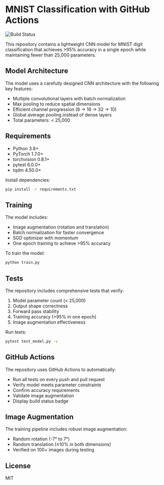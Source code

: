 # MNIST Classification with GitHub Actions

![Build Status](https://github.com/[YOUR_USERNAME]/GitHubActions_MNIST/actions/workflows/model_tests.yml/badge.svg)

This repository contains a lightweight CNN model for MNIST digit classification that achieves >95% accuracy in a single epoch while maintaining fewer than 25,000 parameters.

## Model Architecture

The model uses a carefully designed CNN architecture with the following key features:
- Multiple convolutional layers with batch normalization
- Max pooling to reduce spatial dimensions
- Efficient channel progression (8 → 16 → 32 → 10)
- Global average pooling instead of dense layers
- Total parameters: < 25,000

## Requirements

- Python 3.8+
- PyTorch 1.7.0+
- torchvision 0.8.1+
- pytest 6.0.0+
- tqdm 4.50.0+

Install dependencies:
```bash
pip install -r requirements.txt
```

## Training

The model includes:
- Image augmentation (rotation and translation)
- Batch normalization for faster convergence
- SGD optimizer with momentum
- One epoch training to achieve >95% accuracy

To train the model:
```bash
python train.py
```

## Tests

The repository includes comprehensive tests that verify:
1. Model parameter count (< 25,000)
2. Output shape correctness
3. Forward pass stability
4. Training accuracy (>95% in one epoch)
5. Image augmentation effectiveness

Run tests:
```bash
pytest test_model.py -v
```

## GitHub Actions

The repository uses GitHub Actions to automatically:
- Run all tests on every push and pull request
- Verify model meets parameter constraints
- Confirm accuracy requirements
- Validate image augmentation
- Display build status badge

## Image Augmentation

The training pipeline includes robust image augmentation:
- Random rotation (-7° to 7°)
- Random translation (±10% in both dimensions)
- Verified on 100+ images during testing

## License

MIT
